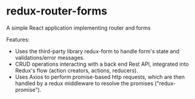 # redux-router-forms
A simple React application implementing router and forms

Features:
- Uses the third-party library redux-form to handle form's state and validations/error messages.
- CRUD operations interacting with a back end Rest API, integrated into Redux's flow (action creators, actions, reducers).
- Uses Axios to perform promise-based http requests, which are then handled by a redux middleware to resolve the promises ("redux-promise").